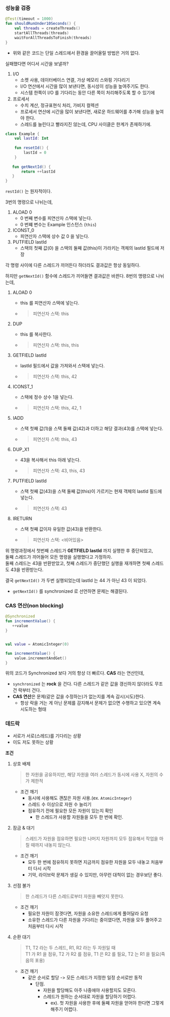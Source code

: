 ### 성능을 검증

```kotlin
@Test(timeout = 1000)
fun shouldRunUnder10Seconds() {
    val threads = createThreads()
    startAllThreads(threads)
    waitForAllThreadsToFinish(threads)
}
```
- 위와 같은 코드는 단일 스레드에서 환경을 끌어올릴 방법은 거의 없다.

실패했다면 어디서 시간을 보낼까?

1. I/O
   - 소켓 사용, 데이터베이스 연결, 가상 메모리 스와핑 기다리기
   - I/O 연산에서 시간을 많이 보낸다면, 동시성이 성능을 높여주기도 한다.
   - 시스템 한쪽이 I/O 를 기다리는 동안 다른 쪽이 처리해주도록 할 수 있기에
2. 프로세서
   - 수치 계산, 정규표현식 처리, 가비지 컬렉션
   - 프로세서 연산에 시간을 많이 보낸다면, 새로운 하드웨어를 추가해 성능을 높여야 한다.
   - 스레드를 늘린다고 빨라지진 않는데, CPU 사이클은 한계가 존재하기에.


```kotlin
class Example {
    val lastId: Int
    
    fun resetId() {
        lastId = 0
    }
   
   fun getNextId() {
       return ++lastId
   }
}
```    

`restId()` 는 원자적이다.

3번의 명령으로 나뉘는데,
1. ALOAD 0 
   - 0 번째 변수를 피연산자 스택에 넣는다.
   - 0 번쨰 변수는 Example 인스턴스 (`this`)
2. ICONST_0
   - 피연산자 스택에 상수 값 0 을 넣는다.
3. PUTFIELD lastId 
   - 스택의 첫째 값(0) 을 스택의 둘째 값(this)이 가라키는 객체의 lastId 필드에 저장

각 명령 사이에 다른 스레드가 끼어든다 하더라도 결과값은 항상 동일하다.


하지만 `getNextId()` 함수에 스레드가 끼어들면 결과값은 바뀐다.
8번의 명령으로 나뉘는데,

1. ALOAD 0 
   - this 를 피연산자 스택에 넣는다.
   - > 피연산자 스택: this

2. DUP
   - this 를 복사한다.
   - > 피연산자 스택: this, this
     
3. GETFIELD lastId
   - lastId 필드에서 값을 가져와서 스택에 넣는다.
   - > 피연산자 스택: this, 42
     
4. ICONST_1
   - 스택에 정수 상수 1을 넣는다.
   - > 피연산자 스택: this, 42, 1
   
5. IADD
   - 스택 첫째 값(1)을 스택 둘째 값(42)과 더하고 해당 결과(43)를 스택에 넣는다.
   - > 피연산자 스택: this, 43
     
6. DUP_X1
   - 43을 복사해서 this 아래 넣는다.
   - > 피연산자 스택: 43, this, 43
     
7. PUTFIELD lastId 
   - 스택 첫째 값(43)을 스택 둘째 값(this)이 가르키는 현재 객체의 lastId 필드에 넣는다.
   - > 피연산자 스택: 43
     
8. IRETURN
   - 스택 첫째 값이자 유일한 값(43)을 반환한다.
   - > 피연산자 스택: <비어있음>
     

위 명령과정에서 첫번째 스레드가 **GETFIELD lastId** 까지 실행한 후 중단되었고,  
둘째 스레드가 끼어들어 모든 명령을 실행했다고 가정하자.  
둘째 스레드는 43을 반환받았고, 
첫째 스레드가 중단했던 실행을 재개하면 첫째 스레드도 43을 반환받는다.

결국 `getNextId()` 가 두번 실행되었는데 lastId 는 44 가 아닌 43 이 되었다.

- `getNextId()` 를 synchronized 로 선언하면 문제는 해결된다.

### CAS 연산(non blocking)

```kotlin
@Synchronized
fun incrementValue() {
   ++value
}
```

```kotlin

val value = AtomicInteger(0)

fun incrementValue() {
    value.incrementAndGet()
}
```

위의 코드가 Synchronized 보다 거의 항상 더 빠르다. **CAS** 라는 연산인데,  

- `synchronized` 는 **rock** 을 건다. 다른 스레드가 같은 값을 갱신하지 않더라도 무조건 락부터 건다.
- **CAS 연산**은 문제(같은 값을 수정하는)가 없는지를 계속 감시(시도)한다.
  - 항상 락을 거는 게 아닌 문제를 감지해서 문제가 없으면 수행하고 있으면 계속 시도하는 형태

### 데드락

- 서로가 서로(스레드)를 기다리는 상황
- 이도 저도 못하는 상황

**조건**
1. 상호 배제
   > 한 자원을 공유하지만, 해당 자원을 여러 스레드가 동시에 사용 X, 자원의 수가 제한적
   - 조건 깨기
     - 동시에 사용해도 괜찮은 자원 사용.(ex. `AtomicInteger`)
     - 스레드 수 이상으로 자원 수 늘리기
     - 점유하기 전에 필요한 모든 자원이 있는지 확인
       - 한 스레드가 사용할 자원들을 모두 한 번에 확인.
    

2. 잠금 & 대기
   > 스레드가 자원을 점유하면 필요한 나머지 자원까지 모두 점유해서 작업을 마칠 때까지 내놓지 않는다.
   - 조건 깨기
     - 모두 한 번에 점유하지 못하면 지금까지 점유한 자원을 모두 내놓고 처음부터 다시 시작
     - 기악, 라이브락 문제가 생길 수 있지만, 아무런 대척이 없는 경우보단 좋다.

3. 선점 불가
   > 한 스레드가 다른 스레드로부터 자원을 빼앗지 못한다.
   - 조건 깨기
     - 필요한 자원이 잠겻다면, 자원을 소유한 스레드에게 풀어달라 요청
     - 소유한 스레드가 다른 자원을 기다리는 중이였다면, 자원을 모두 풀어주고 처음부터 다시 시작

4. 순환 대기
   > T1, T2 라는 두 스레드, R1, R2 라는 두 자원일 때  
   > T1 가 R1 을 점유, T2 가 R2 를 점유, T1 은 R2 를 필요, T2 는 R1 을 필요(죽음의 포옹)
   - 조건 깨기
     - 같은 순서로 할당 -> 모든 스레드가 지정한 일정 순서로만 동작
       - 단점.
         - 자원을 할당해도 아주 나중에야 사용할지도 모른다.
         - 스레드가 원하는 순서대로 자원을 할당하기 어렵다.
           - ex). 첫 자원을 사용한 후에 둘째 자원을 얻어야 한다면 그렇게 해주기 어렵다.